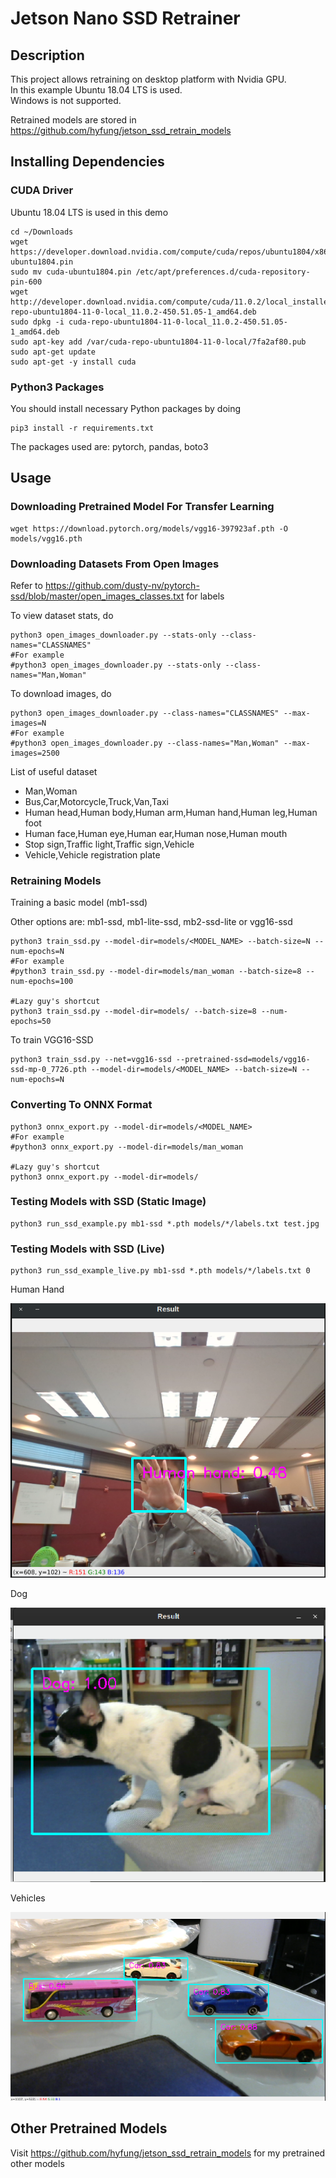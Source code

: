 # Jetson Nano SSD Retrainer

## Description
This project allows retraining on desktop platform with Nvidia GPU.<br>
In this example Ubuntu 18.04 LTS is used.<br>
Windows is not supported.<br>

Retrained models are stored in https://github.com/hyfung/jetson_ssd_retrain_models

## Installing Dependencies

### CUDA Driver
Ubuntu 18.04 LTS is used in this demo
```
cd ~/Downloads
wget https://developer.download.nvidia.com/compute/cuda/repos/ubuntu1804/x86_64/cuda-ubuntu1804.pin
sudo mv cuda-ubuntu1804.pin /etc/apt/preferences.d/cuda-repository-pin-600
wget http://developer.download.nvidia.com/compute/cuda/11.0.2/local_installers/cuda-repo-ubuntu1804-11-0-local_11.0.2-450.51.05-1_amd64.deb
sudo dpkg -i cuda-repo-ubuntu1804-11-0-local_11.0.2-450.51.05-1_amd64.deb
sudo apt-key add /var/cuda-repo-ubuntu1804-11-0-local/7fa2af80.pub
sudo apt-get update
sudo apt-get -y install cuda
```

### Python3 Packages
You should install necessary Python packages by doing
```
pip3 install -r requirements.txt
```
The packages used are: pytorch, pandas, boto3

## Usage
### Downloading Pretrained Model For Transfer Learning

```
wget https://download.pytorch.org/models/vgg16-397923af.pth -O models/vgg16.pth
```

### Downloading Datasets From Open Images
Refer to https://github.com/dusty-nv/pytorch-ssd/blob/master/open_images_classes.txt for labels

To view dataset stats, do
```
python3 open_images_downloader.py --stats-only --class-names="CLASSNAMES"
#For example
#python3 open_images_downloader.py --stats-only --class-names="Man,Woman"
```

To download images, do
```
python3 open_images_downloader.py --class-names="CLASSNAMES" --max-images=N
#For example
#python3 open_images_downloader.py --class-names="Man,Woman" --max-images=2500
```

List of useful dataset
* Man,Woman
* Bus,Car,Motorcycle,Truck,Van,Taxi
* Human head,Human body,Human arm,Human hand,Human leg,Human foot
* Human face,Human eye,Human ear,Human nose,Human mouth
* Stop sign,Traffic light,Traffic sign,Vehicle
* Vehicle,Vehicle registration plate


### Retraining Models
Training a basic model (mb1-ssd)

Other options are: mb1-ssd, mb1-lite-ssd, mb2-ssd-lite or vgg16-ssd
```
python3 train_ssd.py --model-dir=models/<MODEL_NAME> --batch-size=N --num-epochs=N
#For example
#python3 train_ssd.py --model-dir=models/man_woman --batch-size=8 --num-epochs=100

#Lazy guy's shortcut
python3 train_ssd.py --model-dir=models/ --batch-size=8 --num-epochs=50
```

To train VGG16-SSD
```
python3 train_ssd.py --net=vgg16-ssd --pretrained-ssd=models/vgg16-ssd-mp-0_7726.pth --model-dir=models/<MODEL_NAME> --batch-size=N --num-epochs=N
```

### Converting To ONNX Format
```
python3 onnx_export.py --model-dir=models/<MODEL_NAME>
#For example
#python3 onnx_export.py --model-dir=models/man_woman

#Lazy guy's shortcut
python3 onnx_export.py --model-dir=models/
```

### Testing Models with SSD (Static Image)
```
python3 run_ssd_example.py mb1-ssd *.pth models/*/labels.txt test.jpg
```

### Testing Models with SSD (Live)
```
python3 run_ssd_example_live.py mb1-ssd *.pth models/*/labels.txt 0
```

Human Hand

![alt text](https://github.com/hyfung/jetson_ssd_retrain/blob/master/images/01.png "")

Dog

![alt text](https://github.com/hyfung/jetson_ssd_retrain/blob/master/images/02.png "")

Vehicles

![alt text](https://github.com/hyfung/jetson_ssd_retrain/blob/master/images/03.png "")

## Other Pretrained Models
Visit https://github.com/hyfung/jetson_ssd_retrain_models for my pretrained other models
